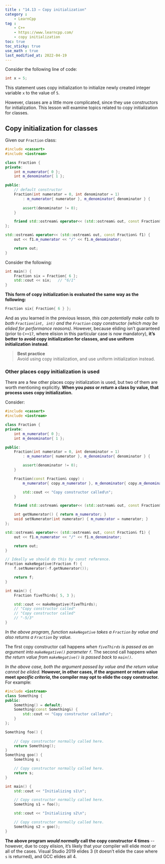 ```yaml
---
title : "14.13 — Copy initialization"
category :
    - LearnCpp
tag : 
    - C++
    - https://www.learncpp.com/
    - copy initialization
toc: true  
toc_sticky: true 
use_math : true
last_modified_at: 2022-04-19
---
```



Consider the following line of code:

```c++
int x = 5;
```

This statement uses copy initialization to initialize newly created integer variable `x` to the value of `5`.

However, classes are a little more complicated, since they use constructors for initialization. This lesson will examine topics related to copy initialization for classes.


## Copy initialization for classes

Given our `Fraction` class:

```c++
#include <cassert>
#include <iostream>

class Fraction {
private:
    int m_numerator{ 0 };
    int m_denominator{ 1 };

public:
    // default constructor
    Fraction(int numerator = 0, int denominator = 1)
        : m_numerator{ numerator }, m_denominator{ denominator } {
        
        assert(denominator != 0);
    }

    friend std::ostream& operator<< (std::ostream& out, const Fraction& f1);
};

std::ostream& operator<< (std::ostream& out, const Fraction& f1) {
    out << f1.m_numerator << "/" << f1.m_denominator;

    return out;
}
```

Consider the following:

```c++
int main() {
    Fraction six = Fraction{ 6 };
    std::cout << six;   // "6/1"
}
```

**This form of copy initialization is evaluated the same way as the following:**

```c++
Fraction six{ Fraction{ 6 } };
```

And as you learned in the previous lesson, *this can potentially make calls to both `Fraction(int, int)` and the `Fraction` copy constructor (which may be elided for performance reasons)*. However, because eliding isn’t guaranteed (prior to `C++17`, where elision in this particular case is now mandatory), **it’s better to avoid copy initialization for classes, and use uniform initialization instead**.

>**Best practice**  
Avoid using copy initialization, and use uniform initialization instead.


### Other places copy initialization is used

There are a few other places copy initialization is used, but two of them are worth mentioning explicitly. **When you *pass* or *return* a class by value, that process uses copy initialization.**

Consider:

```c++
#include <cassert>
#include <iostream>

class Fraction {
private:
    int m_numerator{ 0 };
    int m_denominator{ 1 };

public:
    Fraction(int numerator = 0, int denominator = 1)
        : m_numerator{ numerator }, m_denominator{ denominator } {

        assert(denominator != 0);
    }

    Fraction(const Fraction& copy) :
        m_numerator{ copy.m_numerator }, m_denominator{ copy.m_denominator } {

        std::cout << "Copy constructor called\n";
    }

    friend std::ostream& operator<< (std::ostream& out, const Fraction& f1);

    int getNumerator() { return m_numerator; }
    void setNumerator(int numerator) { m_numerator = numerator; }
};

std::ostream& operator<< (std::ostream& out, const Fraction& f1) {
    out << f1.m_numerator << "/" << f1.m_denominator;

    return out;
}

// Ideally we should do this by const reference.
Fraction makeNegative(Fraction f) {
    f.setNumerator(-f.getNumerator());

    return f;
}

int main() {
    Fraction fiveThirds{ 5, 3 };

    std::cout << makeNegative(fiveThirds);
    // "Copy constructor called"
    // "Copy constructor called"
    // "-5/3"
}
```

*In the above program, function `makeNegative` takes a `Fraction` by value and also returns a `Fraction` by value.*

The first copy constructor call happens *when `fiveThirds` is passed as an argument into `makeNegative()` parameter `f`*. The second call happens *when the return value from `makeNegative()` is passed back to `main()`*.

*In the above case, both the argument passed by value and the return value cannot be elided.* **However, in other cases, if the argument or return value meet *specific criteria*, the compiler may opt to elide the copy constructor.** For example:

```c++
#include <iostream>
class Something {
public:
    Something() = default;
    Something(const Something&) {
        std::cout << "Copy constructor called\n";
    }
};

Something foo() {
    
    // Copy constructor normally called here.
    return Something();     
}
Something goo() {
    Something s;

    // Copy constructor normally called here.
    return s;               
}

int main() {
    std::cout << "Initializing s1\n";

    // Copy constructor normally called here.
    Something s1 = foo();   

    std::cout << "Initializing s2\n";

    // Copy constructor normally called here.
    Something s2 = goo();   
}
```

**The above program *would normally* call the copy constructor 4 times** -- however, due to copy elision, it’s likely that your compiler will elide most or all of the cases. Visual Studio 2019 elides 3 (it doesn’t elide the case where `s` is returned), and GCC elides all 4.